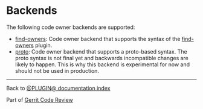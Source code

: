 # Backends

The following code owner backends are supported:

* [find-owners](backend-find-owners.html):
  Code owner backend that supports the syntax of the
  [find-owners](https://gerrit-review.googlesource.com/admin/repos/plugins/find-owners)
  plugin.
* [proto](backend-proto.html):
  Code owner backend that supports a proto-based syntax. The proto syntax is not
  final yet and backwards incompatible changes are likely to happen. This is why
  this backend is experimental for now and should not be used in production.

---

Back to [@PLUGIN@ documentation index](index.html)

Part of [Gerrit Code Review](../../../Documentation/index.html)
